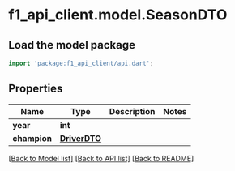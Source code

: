 # f1_api_client.model.SeasonDTO

## Load the model package
```dart
import 'package:f1_api_client/api.dart';
```

## Properties
Name | Type | Description | Notes
------------ | ------------- | ------------- | -------------
**year** | **int** |  | 
**champion** | [**DriverDTO**](DriverDTO.md) |  | 

[[Back to Model list]](../README.md#documentation-for-models) [[Back to API list]](../README.md#documentation-for-api-endpoints) [[Back to README]](../README.md)


